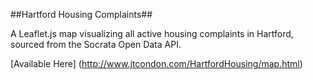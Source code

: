 ##Hartford Housing Complaints##

A Leaflet.js map visualizing all active housing complaints in Hartford, sourced from the Socrata Open Data API.

[Available Here] (http://www.jtcondon.com/HartfordHousing/map.html)
